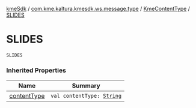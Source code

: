[kmeSdk](../../index.md) / [com.kme.kaltura.kmesdk.ws.message.type](../index.md) / [KmeContentType](index.md) / [SLIDES](./-s-l-i-d-e-s.md)

# SLIDES

`SLIDES`

### Inherited Properties

| Name | Summary |
|---|---|
| [contentType](content-type.md) | `val contentType: `[`String`](https://kotlinlang.org/api/latest/jvm/stdlib/kotlin/-string/index.html) |
